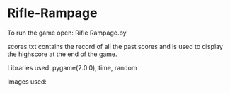 # Rifle-Rampage

To run the game open: Rifle Rampage.py

scores.txt contains the record of all the past scores and is used to display the highscore at the end of the game.

Libraries used: pygame(2.0.0), time, random

Images used: 

